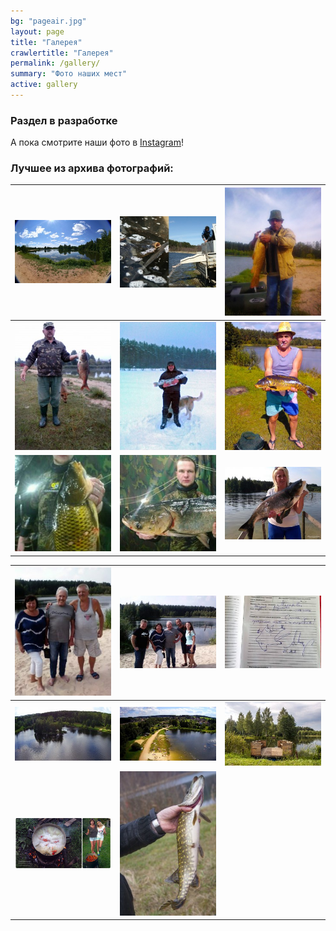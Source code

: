 ```yaml
---
bg: "pageair.jpg"
layout: page
title: "Галерея"
crawlertitle: "Галерея"
permalink: /gallery/
summary: "Фото наших мест"
active: gallery 
---
```


### Раздел в разработке

А пока смотрите наши фото в [Instagram](https://instagram.com/vygonichanka)!

### Лучшее из архива фотографий:

| ![alt text](/wp-content/uploads/2013/03/2011_08_panorama-300x197.jpg)       | ![alt text](/wp-content/uploads/2013/03/2011_1-300x222.jpg)           | ![alt text](/wp-content/uploads/2013/03/2012_2-225x300.jpg)  |
| ------------- |:-------------:| -----:|
| ![alt text](/wp-content/uploads/2013/03/2012_3-225x300.jpg)     | ![alt text](/wp-content/uploads/2013/03/2012_1-225x300.jpg) | ![alt text](https://raw.githubusercontent.com/rybalkatutby/rybalkatutby.github.io/master/wp-content/uploads/2013/09/IMG_20130829_122001-225x300.jpg) |
| ![alt text](/wp-content/uploads/2018/11/IMG_20181105_162509_137-300x300.jpg)    | ![alt text](/wp-content/uploads/2018/11/IMG_20181105_162509_143-300x300.jpg)      |   ![alt text](/wp-content/uploads/2017/09/tolstolobik-2017-300x225.jpg)  |

| ![alt text](/wp-content/uploads/2018/08/IMG-04745a215943b2d09d07268f30bce7f2-V-225x300.jpg)       | ![alt text](/wp-content/uploads/2018/08/IMG-d0d47fe73529e2c2213a9a726d101b5d-V-300x225.jpg)    | ![alt text](/wp-content/uploads/2018/08/IMG-3dadc9db6ddd71f6fcfa70042e2b0a39-V_-300x225.jpg)  |
| ------------- |:-------------:| -----:|
| ![alt text](/wp-content/uploads/2017/08/vyg_drone_photo-5_WEB-300x169.jpg)     | ![alt text](wp-content/uploads/2017/08/vyg_drone_photo-1_WEB-300x169.jpg) | ![alt text](wp-content/uploads/2016/08/IMG_2537ed_WEB-300x200.jpg)    | 
|![alt text](wp-content/uploads/2015/09/2015_09_01_raki-web-300x159.jpg)      |   ![alt text](/wp-content/uploads/2014/11/IMG_0297_web-200x300.jpg)  |



<!--
<img src="https://github.com/rybalkatutby/rybalkatutby.github.io/blob/master/wp-content/uploads/2013/03/2011_08_panorama-1024x672.jpg" height=240px>  <img src="https://github.com/rybalkatutby/rybalkatutby.github.io/blob/master/wp-content/uploads/2013/03/2011_1-1024x760.jpg" height=240px>  <img src="https://github.com/rybalkatutby/rybalkatutby.github.io/blob/master/wp-content/uploads/2013/03/2012_2-768x1024.jpg" height=240px>  <img src="https://github.com/rybalkatutby/rybalkatutby.github.io/blob/master/wp-content/uploads/2013/03/2012_3-768x1024.jpg" height=240px>  <img src="https://github.com/rybalkatutby/rybalkatutby.github.io/blob/master/wp-content/uploads/2013/03/2012_1-768x1024.jpg" height=240px>  <img src="https://raw.githubusercontent.com/rybalkatutby/rybalkatutby.github.io/master/wp-content/uploads/2013/09/IMG_20130829_122001.jpg" height=240px>  <img src="https://github.com/rybalkatutby/rybalkatutby.github.io/blob/master/wp-content/uploads/2018/11/IMG_20181105_162509_137.jpg" height=240px>  <img src="https://github.com/rybalkatutby/rybalkatutby.github.io/blob/master/wp-content/uploads/2018/11/IMG_20181105_162509_143.jpg" height=240px>  <img src="https://github.com/rybalkatutby/rybalkatutby.github.io/blob/master/wp-content/uploads/2017/09/tolstolobik-2017.jpg" height=240px> 

  <img src="https://github.com/rybalkatutby/rybalkatutby.github.io/blob/master/wp-content/uploads/2018/08/IMG-04745a215943b2d09d07268f30bce7f2-V.jpg" height=240px>  <img src="https://github.com/rybalkatutby/rybalkatutby.github.io/blob/master/wp-content/uploads/2018/08/IMG-d0d47fe73529e2c2213a9a726d101b5d-V.jpg" height=240px>  <img src="https://github.com/rybalkatutby/rybalkatutby.github.io/blob/master/wp-content/uploads/2018/08/IMG-3dadc9db6ddd71f6fcfa70042e2b0a39-V_.jpg" height=240px>  <img src="https://github.com/rybalkatutby/rybalkatutby.github.io/blob/master/wp-content/uploads/2017/08/vyg_drone_photo-5_WEB.jpg" height=240px>  <img src="https://github.com/rybalkatutby/rybalkatutby.github.io/blob/master/wp-content/uploads/2017/08/vyg_drone_photo-1_WEB.jpg" height=240px>  <img src="https://github.com/rybalkatutby/rybalkatutby.github.io/blob/master/wp-content/uploads/2016/08/IMG_2537ed_WEB.jpg" height=240px>  <img src="https://github.com/rybalkatutby/rybalkatutby.github.io/blob/master/wp-content/uploads/2015/09/2015_09_01_raki-web.jpg" height=240px>-->
  


<!-- <blockquote class="instagram-media" data-instgrm-captioned data-instgrm-permalink="https://www.instagram.com/p/BX0fvffhTCd/" data-instgrm-version="12" style=" background:#FFF; border:0; border-radius:3px; box-shadow:0 0 1px 0 rgba(0,0,0,0.5),0 1px 10px 0 rgba(0,0,0,0.15); margin: 1px; max-width:540px; min-width:326px; padding:0; width:99.375%; width:-webkit-calc(100% - 2px); width:calc(100% - 2px);"><div style="padding:16px;"> <a href="https://www.instagram.com/p/BX0fvffhTCd/" style=" background:#FFFFFF; line-height:0; padding:0 0; text-align:center; text-decoration:none; width:100%;" target="_blank"> <div style=" display: flex; flex-direction: row; align-items: center;"> <div style="background-color: #F4F4F4; border-radius: 50%; flex-grow: 0; height: 40px; margin-right: 14px; width: 40px;"></div> <div style="display: flex; flex-direction: column; flex-grow: 1; justify-content: center;"> <div style=" background-color: #F4F4F4; border-radius: 4px; flex-grow: 0; height: 14px; margin-bottom: 6px; width: 100px;"></div> <div style=" background-color: #F4F4F4; border-radius: 4px; flex-grow: 0; height: 14px; width: 60px;"></div></div></div><div style="padding: 19% 0;"></div> <div style="display:block; height:50px; margin:0 auto 12px; width:50px;"><svg width="50px" height="50px" viewBox="0 0 60 60" version="1.1" xmlns="https://www.w3.org/2000/svg" xmlns:xlink="https://www.w3.org/1999/xlink"><g stroke="none" stroke-width="1" fill="none" fill-rule="evenodd"><g transform="translate(-511.000000, -20.000000)" fill="#000000"><g><path d="M556.869,30.41 C554.814,30.41 553.148,32.076 553.148,34.131 C553.148,36.186 554.814,37.852 556.869,37.852 C558.924,37.852 560.59,36.186 560.59,34.131 C560.59,32.076 558.924,30.41 556.869,30.41 M541,60.657 C535.114,60.657 530.342,55.887 530.342,50 C530.342,44.114 535.114,39.342 541,39.342 C546.887,39.342 551.658,44.114 551.658,50 C551.658,55.887 546.887,60.657 541,60.657 M541,33.886 C532.1,33.886 524.886,41.1 524.886,50 C524.886,58.899 532.1,66.113 541,66.113 C549.9,66.113 557.115,58.899 557.115,50 C557.115,41.1 549.9,33.886 541,33.886 M565.378,62.101 C565.244,65.022 564.756,66.606 564.346,67.663 C563.803,69.06 563.154,70.057 562.106,71.106 C561.058,72.155 560.06,72.803 558.662,73.347 C557.607,73.757 556.021,74.244 553.102,74.378 C549.944,74.521 548.997,74.552 541,74.552 C533.003,74.552 532.056,74.521 528.898,74.378 C525.979,74.244 524.393,73.757 523.338,73.347 C521.94,72.803 520.942,72.155 519.894,71.106 C518.846,70.057 518.197,69.06 517.654,67.663 C517.244,66.606 516.755,65.022 516.623,62.101 C516.479,58.943 516.448,57.996 516.448,50 C516.448,42.003 516.479,41.056 516.623,37.899 C516.755,34.978 517.244,33.391 517.654,32.338 C518.197,30.938 518.846,29.942 519.894,28.894 C520.942,27.846 521.94,27.196 523.338,26.654 C524.393,26.244 525.979,25.756 528.898,25.623 C532.057,25.479 533.004,25.448 541,25.448 C548.997,25.448 549.943,25.479 553.102,25.623 C556.021,25.756 557.607,26.244 558.662,26.654 C560.06,27.196 561.058,27.846 562.106,28.894 C563.154,29.942 563.803,30.938 564.346,32.338 C564.756,33.391 565.244,34.978 565.378,37.899 C565.522,41.056 565.552,42.003 565.552,50 C565.552,57.996 565.522,58.943 565.378,62.101 M570.82,37.631 C570.674,34.438 570.167,32.258 569.425,30.349 C568.659,28.377 567.633,26.702 565.965,25.035 C564.297,23.368 562.623,22.342 560.652,21.575 C558.743,20.834 556.562,20.326 553.369,20.18 C550.169,20.033 549.148,20 541,20 C532.853,20 531.831,20.033 528.631,20.18 C525.438,20.326 523.257,20.834 521.349,21.575 C519.376,22.342 517.703,23.368 516.035,25.035 C514.368,26.702 513.342,28.377 512.574,30.349 C511.834,32.258 511.326,34.438 511.181,37.631 C511.035,40.831 511,41.851 511,50 C511,58.147 511.035,59.17 511.181,62.369 C511.326,65.562 511.834,67.743 512.574,69.651 C513.342,71.625 514.368,73.296 516.035,74.965 C517.703,76.634 519.376,77.658 521.349,78.425 C523.257,79.167 525.438,79.673 528.631,79.82 C531.831,79.965 532.853,80.001 541,80.001 C549.148,80.001 550.169,79.965 553.369,79.82 C556.562,79.673 558.743,79.167 560.652,78.425 C562.623,77.658 564.297,76.634 565.965,74.965 C567.633,73.296 568.659,71.625 569.425,69.651 C570.167,67.743 570.674,65.562 570.82,62.369 C570.966,59.17 571,58.147 571,50 C571,41.851 570.966,40.831 570.82,37.631"></path></g></g></g></svg></div><div style="padding-top: 8px;"> <div style=" color:#3897f0; font-family:Arial,sans-serif; font-size:14px; font-style:normal; font-weight:550; line-height:18px;"> Посмотреть эту публикацию в Instagram</div></div><div style="padding: 12.5% 0;"></div> <div style="display: flex; flex-direction: row; margin-bottom: 14px; align-items: center;"><div> <div style="background-color: #F4F4F4; border-radius: 50%; height: 12.5px; width: 12.5px; transform: translateX(0px) translateY(7px);"></div> <div style="background-color: #F4F4F4; height: 12.5px; transform: rotate(-45deg) translateX(3px) translateY(1px); width: 12.5px; flex-grow: 0; margin-right: 14px; margin-left: 2px;"></div> <div style="background-color: #F4F4F4; border-radius: 50%; height: 12.5px; width: 12.5px; transform: translateX(9px) translateY(-18px);"></div></div><div style="margin-left: 8px;"> <div style=" background-color: #F4F4F4; border-radius: 50%; flex-grow: 0; height: 20px; width: 20px;"></div> <div style=" width: 0; height: 0; border-top: 2px solid transparent; border-left: 6px solid #f4f4f4; border-bottom: 2px solid transparent; transform: translateX(16px) translateY(-4px) rotate(30deg)"></div></div><div style="margin-left: auto;"> <div style=" width: 0px; border-top: 8px solid #F4F4F4; border-right: 8px solid transparent; transform: translateY(16px);"></div> <div style=" background-color: #F4F4F4; flex-grow: 0; height: 12px; width: 16px; transform: translateY(-4px);"></div> <div style=" width: 0; height: 0; border-top: 8px solid #F4F4F4; border-left: 8px solid transparent; transform: translateY(-4px) translateX(8px);"></div></div></div></a> <p style=" margin:8px 0 0 0; padding:0 4px;"> <a href="https://www.instagram.com/p/BX0fvffhTCd/" style=" color:#000; font-family:Arial,sans-serif; font-size:14px; font-style:normal; font-weight:normal; line-height:17px; text-decoration:none; word-wrap:break-word;" target="_blank">Вот такую красоту прислал один наш клиент! Спасибо. Фото сделаны 5 августа #рыбалка #отдых #Беларусь #платныйотдых #платнаярыбалка #озеро #природа #Выгоничанка #Раков #рыба #отдыхбеларусь #рыбалкавбеларуси #отдыхвбеларуси #рыбалкабеларусь #рыбалкавминскойобласти #дронфото #фотосвоздуха #фотосдрона #квадрокоптер #dronestagram #dronephotography #dronenature #свысотыптичьегополета #озеросвоздуха #полетнадозером</a></p> <p style=" color:#c9c8cd; font-family:Arial,sans-serif; font-size:14px; line-height:17px; margin-bottom:0; margin-top:8px; overflow:hidden; padding:8px 0 7px; text-align:center; text-overflow:ellipsis; white-space:nowrap;">Публикация от <a href="https://www.instagram.com/vygonichanka/" style=" color:#c9c8cd; font-family:Arial,sans-serif; font-size:14px; font-style:normal; font-weight:normal; line-height:17px;" target="_blank"> Выгоничанка - рыбалка тут!</a> (@vygonichanka) <time style=" font-family:Arial,sans-serif; font-size:14px; line-height:17px;" datetime="2017-08-15T15:56:11+00:00">15 Авг 2017 в 8:56 PDT</time></p></div></blockquote> <script async src="//www.instagram.com/embed.js"></script>
-->
